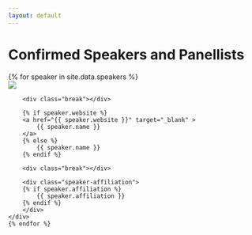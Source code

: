 ```yaml
---
layout: default
---
```


# Confirmed Speakers and Panellists

<div class="row justify-content-center">
    {% for speaker in site.data.speakers %}
    <div class="text-center speaker">
        <img src="{{ speaker.image }}" class="speaker-img" />

        <div class="break"></div>

        {% if speaker.website %}
        <a href="{{ speaker.website }}" target="_blank" >
            {{ speaker.name }}
        </a>
        {% else %}
            {{ speaker.name }}
        {% endif %}

        <div class="break"></div>

        <div class="speaker-affiliation">
        {% if speaker.affiliation %}
            {{ speaker.affiliation }}
        {% endif %}
        </div>
    </div>
    {% endfor %}
</div>
